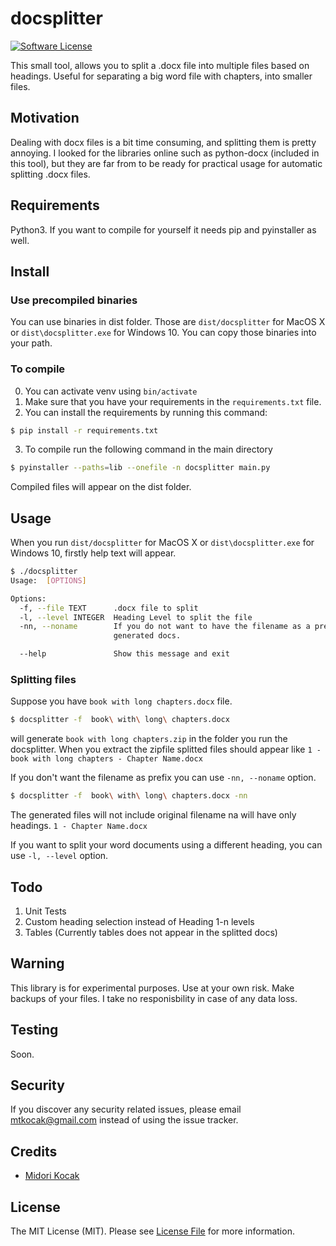# docsplitter

[![Software License][ico-license]](LICENSE.md)

This small tool, allows you to split a .docx file into multiple files based on headings. Useful for separating a big word file with chapters, into smaller files.

## Motivation

Dealing with docx files is a bit time consuming, and splitting them is pretty annoying. I looked for the libraries online such as python-docx (included in this tool), but they are far from to be ready for practical usage for automatic splitting .docx files.

## Requirements

Python3. If you want to compile for yourself it needs pip and pyinstaller as well.

## Install

### Use precompiled binaries

You can use binaries in dist folder. Those are `dist/docsplitter` for MacOS X or `dist\docsplitter.exe` for Windows 10. You can copy those binaries into your path.

### To compile

0. You can activate venv using `bin/activate`
1. Make sure that you have your requirements in the `requirements.txt` file.
2. You can install the requirements by running this command:

``` bash
$ pip install -r requirements.txt 
```

3. To compile run the following command in the main directory

``` bash
$ pyinstaller --paths=lib --onefile -n docsplitter main.py 
```

Compiled files will appear on the dist folder.

## Usage

When you run `dist/docsplitter` for MacOS X or `dist\docsplitter.exe` for Windows 10, firstly help text will appear.

``` bash
$ ./docsplitter
Usage:  [OPTIONS]

Options:
  -f, --file TEXT      .docx file to split
  -l, --level INTEGER  Heading Level to split the file
  -nn, --noname        If you do not want to have the filename as a prefix for
                       generated docs.

  --help               Show this message and exit
```
### Splitting files

Suppose you have `book with long chapters.docx` file. 


``` bash
$ docsplitter -f  book\ with\ long\ chapters.docx
```

will generate `book with long chapters.zip` in the folder you run the docsplitter. When you extract the zipfile splitted files should appear like `1 - book with long chapters - Chapter Name.docx`

If you don't want the filename as prefix you can use `-nn, --noname` option.

``` bash
$ docsplitter -f  book\ with\ long\ chapters.docx -nn
```

The generated files will not include original filename na will have only headings. `1 - Chapter Name.docx`

If you want to split your word documents using a different heading, you can use   `-l, --level` option. 

## Todo

1. Unit Tests
2. Custom heading selection instead of Heading 1-n levels
3. Tables (Currently tables does not appear in the splitted docs)

## Warning

This library is for experimental purposes. Use at your own risk. Make backups of your files. I take no responisbility in case of any data loss. 

## Testing

Soon.

## Security

If you discover any security related issues, please email mtkocak@gmail.com instead of using the issue tracker.

## Credits

- [Midori Kocak][link-author]

## License

The MIT License (MIT). Please see [License File](LICENSE.md) for more information.

[ico-license]: https://img.shields.io/badge/license-MIT-brightgreen.svg?style=flat-square
[link-author]: https://github.com/midorikocak
